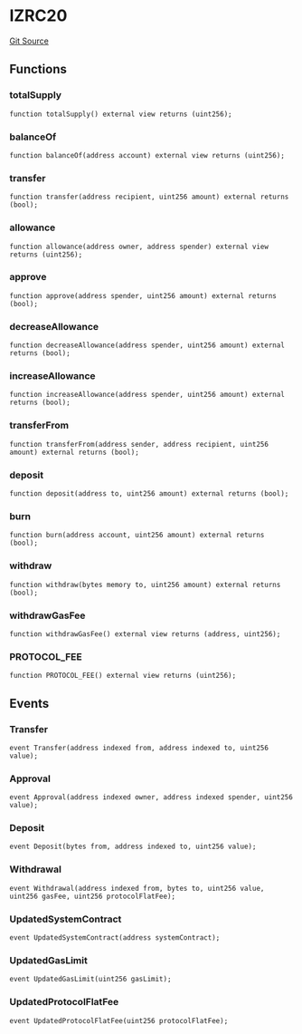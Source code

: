 # IZRC20
[Git Source](https://github.com/zeta-chain/protocol-contracts/blob/3bb9d457957aef905a86b30e0813a459014e0a7e/contracts/zevm/interfaces/IZRC20.sol)


## Functions
### totalSupply


```solidity
function totalSupply() external view returns (uint256);
```

### balanceOf


```solidity
function balanceOf(address account) external view returns (uint256);
```

### transfer


```solidity
function transfer(address recipient, uint256 amount) external returns (bool);
```

### allowance


```solidity
function allowance(address owner, address spender) external view returns (uint256);
```

### approve


```solidity
function approve(address spender, uint256 amount) external returns (bool);
```

### decreaseAllowance


```solidity
function decreaseAllowance(address spender, uint256 amount) external returns (bool);
```

### increaseAllowance


```solidity
function increaseAllowance(address spender, uint256 amount) external returns (bool);
```

### transferFrom


```solidity
function transferFrom(address sender, address recipient, uint256 amount) external returns (bool);
```

### deposit


```solidity
function deposit(address to, uint256 amount) external returns (bool);
```

### burn


```solidity
function burn(address account, uint256 amount) external returns (bool);
```

### withdraw


```solidity
function withdraw(bytes memory to, uint256 amount) external returns (bool);
```

### withdrawGasFee


```solidity
function withdrawGasFee() external view returns (address, uint256);
```

### PROTOCOL_FEE


```solidity
function PROTOCOL_FEE() external view returns (uint256);
```

## Events
### Transfer

```solidity
event Transfer(address indexed from, address indexed to, uint256 value);
```

### Approval

```solidity
event Approval(address indexed owner, address indexed spender, uint256 value);
```

### Deposit

```solidity
event Deposit(bytes from, address indexed to, uint256 value);
```

### Withdrawal

```solidity
event Withdrawal(address indexed from, bytes to, uint256 value, uint256 gasFee, uint256 protocolFlatFee);
```

### UpdatedSystemContract

```solidity
event UpdatedSystemContract(address systemContract);
```

### UpdatedGasLimit

```solidity
event UpdatedGasLimit(uint256 gasLimit);
```

### UpdatedProtocolFlatFee

```solidity
event UpdatedProtocolFlatFee(uint256 protocolFlatFee);
```

